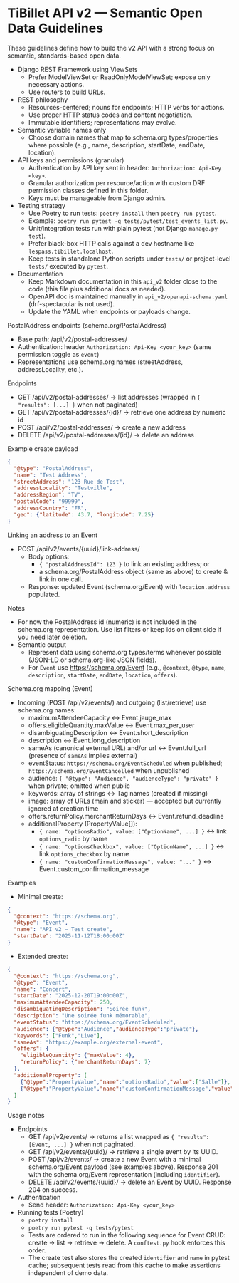 # TiBillet API v2 — Semantic Open Data Guidelines

These guidelines define how to build the v2 API with a strong focus on semantic, standards-based open data.

- Django REST Framework using ViewSets
  - Prefer ModelViewSet or ReadOnlyModelViewSet; expose only necessary actions.
  - Use routers to build URLs.
- REST philosophy
  - Resources-centered; nouns for endpoints; HTTP verbs for actions.
  - Use proper HTTP status codes and content negotiation.
  - Immutable identifiers; representations may evolve.
- Semantic variable names only
  - Choose domain names that map to schema.org types/properties where possible (e.g., name, description, startDate, endDate, location).
- API keys and permissions (granular)
  - Authentication by API key sent in header: `Authorization: Api-Key <key>`.
  - Granular authorization per resource/action with custom DRF permission classes defined in this folder.
  - Keys must be manageable from Django admin.
- Testing strategy
  - Use Poetry to run tests: `poetry install` then `poetry run pytest`.
  - Example: `poetry run pytest -q tests/pytest/test_events_list.py`.
  - Unit/integration tests run with plain pytest (not Django `manage.py test`).
  - Prefer black-box HTTP calls against a dev hostname like `lespass.tibillet.localhost`.
  - Keep tests in standalone Python scripts under `tests/` or project-level `tests/` executed by `pytest`.
- Documentation
  - Keep Markdown documentation in this `api_v2` folder close to the code (this file plus additional docs as needed).
  - OpenAPI doc is maintained manually in `api_v2/openapi-schema.yaml` (drf-spectacular is not used).
  - Update the YAML when endpoints or payloads change.

PostalAddress endpoints (schema.org/PostalAddress)
- Base path: /api/v2/postal-addresses/
- Authentication: header `Authorization: Api-Key <your_key>` (same permission toggle as `event`)
- Representations use schema.org names (streetAddress, addressLocality, etc.).

Endpoints
- GET /api/v2/postal-addresses/ → list addresses (wrapped in `{ "results": [...] }` when not paginated)
- GET /api/v2/postal-addresses/{id}/ → retrieve one address by numeric id
- POST /api/v2/postal-addresses/ → create a new address
- DELETE /api/v2/postal-addresses/{id}/ → delete an address

Example create payload
```json
{
  "@type": "PostalAddress",
  "name": "Test Address",
  "streetAddress": "123 Rue de Test",
  "addressLocality": "Testville",
  "addressRegion": "TV",
  "postalCode": "99999",
  "addressCountry": "FR",
  "geo": {"latitude": 43.7, "longitude": 7.25}
}
```

Linking an address to an Event
- POST /api/v2/events/{uuid}/link-address/
  - Body options:
    - `{ "postalAddressId": 123 }` to link an existing address; or
    - a schema.org/PostalAddress object (same as above) to create & link in one call.
  - Response: updated Event (schema.org/Event) with `location.address` populated.

Notes
- For now the PostalAddress id (numeric) is not included in the schema.org representation. Use list filters or keep ids on client side if you need later deletion.
- Semantic output
  - Represent data using schema.org types/terms whenever possible (JSON-LD or schema.org-like JSON fields).
  - For `Event` use https://schema.org/Event (e.g., `@context`, `@type`, `name`, `description`, `startDate`, `endDate`, `location`, `offers`).

Schema.org mapping (Event)
- Incoming (POST /api/v2/events/) and outgoing (list/retrieve) use schema.org names:
  - maximumAttendeeCapacity ↔︎ Event.jauge_max
  - offers.eligibleQuantity.maxValue ↔︎ Event.max_per_user
  - disambiguatingDescription ↔︎ Event.short_description
  - description ↔︎ Event.long_description
  - sameAs (canonical external URL) and/or url ↔︎ Event.full_url (presence of `sameAs` implies external)
  - eventStatus: `https://schema.org/EventScheduled` when published; `https://schema.org/EventCancelled` when unpublished
  - audience: `{ "@type": "Audience", "audienceType": "private" }` when private; omitted when public
  - keywords: array of strings ↔︎ Tag names (created if missing)
  - image: array of URLs (main and sticker) — accepted but currently ignored at creation time
  - offers.returnPolicy.merchantReturnDays ↔︎ Event.refund_deadline
  - additionalProperty (PropertyValue[]):
    - `{ name: "optionsRadio", value: ["OptionName", ...] }` ↔︎ link `options_radio` by name
    - `{ name: "optionsCheckbox", value: ["OptionName", ...] }` ↔︎ link `options_checkbox` by name
    - `{ name: "customConfirmationMessage", value: "..." }` ↔︎ Event.custom_confirmation_message

Examples
- Minimal create:
```json
{
  "@context": "https://schema.org",
  "@type": "Event",
  "name": "API v2 — Test create",
  "startDate": "2025-11-12T18:00:00Z"
}
```
- Extended create:
```json
{
  "@context": "https://schema.org",
  "@type": "Event",
  "name": "Concert",
  "startDate": "2025-12-20T19:00:00Z",
  "maximumAttendeeCapacity": 250,
  "disambiguatingDescription": "Soirée funk",
  "description": "Une soirée funk mémorable",
  "eventStatus": "https://schema.org/EventScheduled",
  "audience": {"@type":"Audience","audienceType":"private"},
  "keywords": ["Funk","Live"],
  "sameAs": "https://example.org/external-event",
  "offers": {
    "eligibleQuantity": {"maxValue": 4},
    "returnPolicy": {"merchantReturnDays": 7}
  },
  "additionalProperty": [
    {"@type":"PropertyValue","name":"optionsRadio","value":["Salle"]},
    {"@type":"PropertyValue","name":"customConfirmationMessage","value":"Merci pour votre réservation !"}
  ]
}
```

Usage notes
- Endpoints
  - GET /api/v2/events/ → returns a list wrapped as `{ "results": [Event, ...] }` when not paginated.
  - GET /api/v2/events/{uuid}/ → retrieve a single event by its UUID.
  - POST /api/v2/events/ → create a new Event with a minimal schema.org/Event payload (see examples above). Response 201 with the schema.org/Event representation (including `identifier`).
  - DELETE /api/v2/events/{uuid}/ → delete an Event by UUID. Response 204 on success.
- Authentication
  - Send header: `Authorization: Api-Key <your_key>`
- Running tests (Poetry)
  - `poetry install`
  - `poetry run pytest -q tests/pytest`
  - Tests are ordered to run in the following sequence for Event CRUD: create → list → retrieve → delete. A `conftest.py` hook enforces this order.
  - The create test also stores the created `identifier` and `name` in pytest cache; subsequent tests read from this cache to make assertions independent of demo data.
